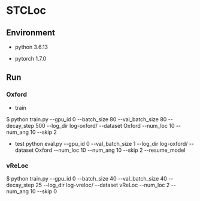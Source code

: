 # STCLoc

## Environment

- python 3.6.13

- pytorch 1.7.0


## Run
### Oxford

- train

$ python train.py --gpu_id 0 --batch_size 80 --val_batch_size 80 --decay_step 500 --log_dir log-oxford/ --dataset Oxford --num_loc 10 --num_ang 10 --skip 2

- test
python eval.py --gpu_id 0 --val_batch_size 1 --log_dir log-oxford/ --dataset Oxford --num_loc 10 --num_ang 10 --skip 2 --resume_model 



### vReLoc

$ python train.py --gpu_id 0 --batch_size 40 --val_batch_size 40 --decay_step 25 --log_dir log-vreloc/ --dataset vReLoc --num_loc 2 --num_ang 10 --skip 0
